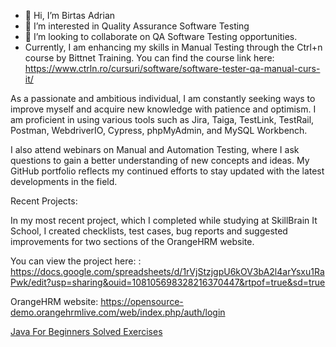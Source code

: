 - 👋 Hi, I’m Birtas Adrian
- 👀 I’m interested in Quality Assurance Software Testing
- 💞️ I’m looking to collaborate on QA Software Testing opportunities.
- Currently, I am enhancing my skills in Manual Testing through the Ctrl+n course by Bittnet Training. You can find the course link here: https://www.ctrln.ro/cursuri/software/software-tester-qa-manual-curs-it/


As a passionate and ambitious individual, I am constantly seeking ways to improve myself and acquire new knowledge with patience and optimism. I am proficient in using various tools such as Jira, Taiga, TestLink, TestRail, Postman, WebdriverIO, Cypress, phpMyAdmin, and MySQL Workbench.

I also attend webinars on Manual and Automation Testing, where I ask questions to gain a better understanding of new concepts and ideas. My GitHub portfolio reflects my continued efforts to stay updated with the latest developments in the field.

Recent Projects:

In my most recent project, which I completed while studying at SkillBrain It School, I created checklists, test cases, bug reports and suggested improvements for two sections of the OrangeHRM website. 

You can view the project here: : https://docs.google.com/spreadsheets/d/1rVjStzjgpU6kOV3bA2l4arYsxu1RaPwk/edit?usp=sharing&ouid=108105698328216370447&rtpof=true&sd=true

OrangeHRM website:
https://opensource-demo.orangehrmlive.com/web/index.php/auth/login


[Java For Beginners Solved Exercises ](/https://github.com/BirtasAdrian/Java-For-Beginners-Solved-Exercises)


<!---
BirtasAdrian/BirtasAdrian is a ✨ special ✨ repository because its `README.md` (this file) appears on your GitHub profile.
You can click the Preview link to take a look at your changes.
--->
